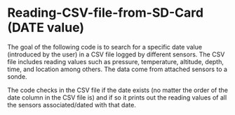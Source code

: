 # Reading-CSV-file-from-SD-Card (DATE value)

The goal of the following code is to search for a specific date value (introduced by the user) in a CSV file logged by different sensors. 
The CSV file includes reading values such as pressure, temperature, altitude, depth, time, and location among others. The data come from 
attached sensors to a sonde. 

The code checks in the CSV file if the date exists (no matter the order of the date column in the CSV file is) and if so it prints out the 
reading values of all the sensors associated/dated with that date.
